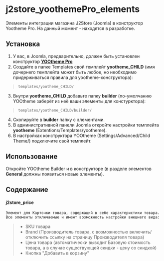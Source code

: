 # j2store_yoothemePro_elements
Элементы интеграции магазина J2Store (Joomla) в конструктор Yootheme Pro.
На данный момент - находятся в разработке.
## Установка
1. У вас, в Joomla, предварительно, должен быть установлен конструктор [**YOOtheme Pro**](https://yootheme.com/page-builder)
2. Создайте в папке Templates свой темплейт **yootheme_CHILD** (имя дочернего темплейта может быть любое, но необходимо придерживаться правила для yootheme-конструктора):
>     templates/yootheme_CHILD/
3. Внутри **yootheme_CHILD** добавьте папку **builder** (по-умолчанию YOOtheme заберёт из неё ваши элементы для констурктора):
>     templates/yootheme_CHILD/builder/
4. Скопируйте в **builder** папку с элементами.
5. В административной панели Joomla откройте настройки темплейта **yootheme** (Extentions/Templates/yootheme).
6. В настройках конструктора YOOtheme (Settings/Advanced/Child Theme/) подключите свой темплейт.
## Использование
Откройте YOOtheme Builder и в конструкторе (в разделе элементов **General** должны появиться новые элементы).
## Содержание
  #### j2store_price
    Элемент для Карточки товара, содержащий в себе характеристики товара.
    Все элементы отключаемые и имеют возможность настройки внешнего вида:
> - SKU товара
> - Brand (Производитель товара, с возможностью включить/отключить ссылку на страницу Производителя товара)
> - Цена товара (автоматически выводит Базовую стоимость товара, а в случае существующей скидки - цену со скидкой)
> - Кнопка "Добавить в корзину" 
